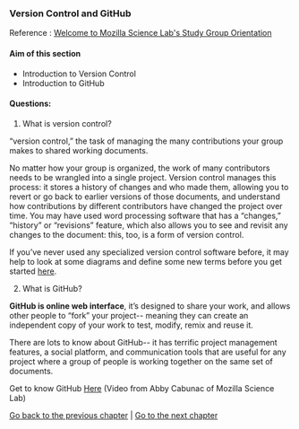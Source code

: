 ### Version Control and GitHub

Reference : [Welcome to Mozilla Science Lab's Study Group Orientation](https://mozillascience.github.io/study-group-orientation/3.1-collab-vers-github.html)

#### Aim of this section

- Introduction to Version Control
- Introduction to GitHub

#### Questions:

1. What is version control?

“version control,” the task of managing the many contributions your group makes to shared working documents.

No matter how your group is organized, the work of many contributors needs to be wrangled into a single project. Version control manages this process: it stores a history of changes and who made them, allowing you to revert or go back to earlier versions of those documents, and understand how contributions by different contributors have changed the project over time. You may have used word processing software that has a “changes,” “history” or “revisions” feature, which also allows you to see and revisit any changes to the document: this, too, is a form of version control. 

If you’ve never used any specialized version control software before, it may help to look at some diagrams and define some new terms before you get started [here](https://mozillascience.github.io/study-group-orientation/3.1-collab-vers-github.html).

2. What is GitHub?

**GitHub is online web interface**, it’s designed to share your work, and allows other people to “fork” your project-- meaning they can create an independent copy of your work to test, modify, remix and reuse it.

There are lots to know about GitHub-- it has terrific project management features, a social platform, and communication tools that are useful for any project where a group of people is working together on the same set of documents.

Get to know GitHub [Here](https://mozillascience.github.io/study-group-orientation/3.2-know-github.html) (Video from Abby Cabunac of Mozilla Science Lab)

[Go back to the previous chapter](https://github.com/malvikasharan/developing_collaborative_document/blob/master/lessons/1-collaborative-documentation.md) | [Go to the next chapter](https://github.com/malvikasharan/developing_collaborative_document/blob/master/lessons/3-creating-my-first-repo.md)
